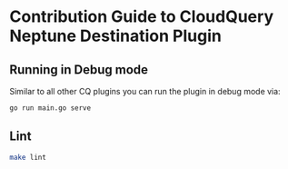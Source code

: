 # Contribution Guide to CloudQuery Neptune Destination Plugin

## Running in Debug mode

Similar to all other CQ plugins you can run the plugin in debug mode via:

```bash
go run main.go serve
```

## Lint

```bash
make lint
```